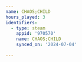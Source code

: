```yaml
---
name: CHAOS;CHILD
hours_played: 3
identifiers:
  - type: steam
    appid: '970570'
    name: CHAOS;CHILD
    synced_on: '2024-07-04'

---
```

